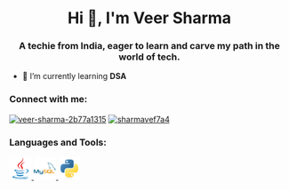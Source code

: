 <h1 align="center">Hi 👋, I'm Veer Sharma</h1>
<h3 align="center">A techie from India, eager to learn and carve my path in the world of tech.</h3>

- 🌱 I’m currently learning **DSA**

<h3 align="left">Connect with me:</h3>
<p align="left">
<a href="https://linkedin.com/in/veer-sharma-2b77a1315" target="blank"><img align="center" src="https://raw.githubusercontent.com/rahuldkjain/github-profile-readme-generator/master/src/images/icons/Social/linked-in-alt.svg" alt="veer-sharma-2b77a1315" height="30" width="40" /></a>
<a href="https://auth.geeksforgeeks.org/user/sharmavef7a4" target="blank"><img align="center" src="https://raw.githubusercontent.com/rahuldkjain/github-profile-readme-generator/master/src/images/icons/Social/geeks-for-geeks.svg" alt="sharmavef7a4" height="30" width="40" /></a>
</p>

<h3 align="left">Languages and Tools:</h3>
<p align="left"> <a href="https://www.java.com" target="_blank" rel="noreferrer"> <img src="https://raw.githubusercontent.com/devicons/devicon/master/icons/java/java-original.svg" alt="java" width="40" height="40"/> </a> <a href="https://www.mysql.com/" target="_blank" rel="noreferrer"> <img src="https://raw.githubusercontent.com/devicons/devicon/master/icons/mysql/mysql-original-wordmark.svg" alt="mysql" width="40" height="40"/> </a> <a href="https://www.python.org" target="_blank" rel="noreferrer"> <img src="https://raw.githubusercontent.com/devicons/devicon/master/icons/python/python-original.svg" alt="python" width="40" height="40"/> </a> </p>
